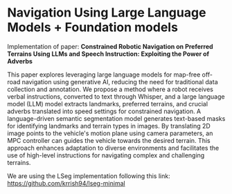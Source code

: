# Navigation Using Large Language Models + Foundation models 
Implementation of paper: **Constrained Robotic Navigation on Preferred Terrains Using LLMs and Speech Instruction: Exploiting the Power of Adverbs**

This paper explores leveraging large language models for map-free off-road navigation using generative AI, reducing the need for traditional data collection and annotation. We propose a method where a robot receives verbal instructions, converted to text through Whisper, and a large language model (LLM) model extracts landmarks, preferred terrains, and crucial adverbs translated into speed settings for constrained navigation. A
language-driven semantic segmentation model generates text-based masks for identifying  landmarks and terrain types in images. By translating 2D image points to the vehicle's motion plane using camera parameters, an MPC controller can guides the vehicle towards the desired terrain. This approach enhances adaptation to diverse environments and facilitates the use of high-level instructions for navigating complex and challenging terrains.

We are using the LSeg implementation following this link: https://github.com/krrish94/lseg-minimal

